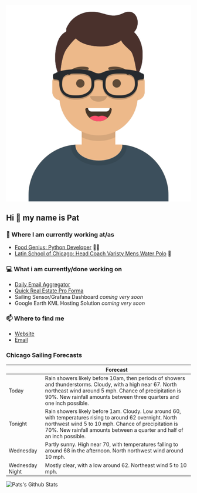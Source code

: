 [![Social banner for p-j-falconer](https://raw.githubusercontent.com/P-J-FALCONER/P-J-FALCONER/master/assets/avataaars.svg)](https://patfalconer.com/)
## Hi :wave: my name is Pat

### 💼 Where I am currently working at/as
- [Food Genius: Python Developer](https://getfoodgenius.com/) 🍔🐍
- [Latin School of Chicago: Head Coach Varisty Mens Water Polo](https://www.latinschool.org/) 🤽


### 💻 What i am currently/done working on
 - [Daily Email Aggregator](https://github.com/P-J-FALCONER/dott_daily_mail)
 - [Quick Real Estate Pro Forma](https://github.com/P-J-FALCONER/henry)
 - Sailing Sensor/Grafana Dashboard *coming very soon*
 - Google Earth KML Hosting Solution *coming very soon*

### 📫 Where to find me
 - [Website](https://patfalconer.com/)
 - [Email](mailto:patrick.j.falconer@gmail.com)


### Chicago Sailing Forecasts
|   | Forecast  |
|---|---|
| Today | Rain showers likely before 10am, then periods of showers and thunderstorms. Cloudy, with a high near 67. North northeast wind around 5 mph. Chance of precipitation is 90%. New rainfall amounts between three quarters and one inch possible. |
| Tonight | Rain showers likely before 1am. Cloudy. Low around 60, with temperatures rising to around 62 overnight. North northwest wind 5 to 10 mph. Chance of precipitation is 70%. New rainfall amounts between a quarter and half of an inch possible. |
| Wednesday | Partly sunny. High near 70, with temperatures falling to around 68 in the afternoon. North northwest wind around 10 mph. |
| Wednesday Night | Mostly clear, with a low around 62. Northeast wind 5 to 10 mph. |

![Pats's Github Stats](https://github-readme-stats.vercel.app/api?username=p-j-falconer&show_icons=true&theme=radical)
